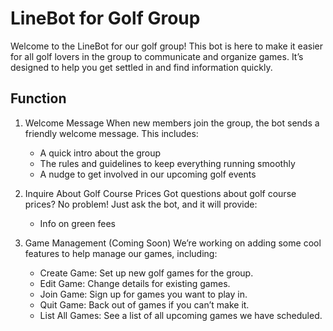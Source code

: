 # LineBot for Golf Group
Welcome to the LineBot for our golf group!
This bot is here to make it easier for all golf lovers in the group to communicate and organize games.
It’s designed to help you get settled in and find information quickly.

## Function
1. Welcome Message
   When new members join the group, the bot sends a friendly welcome message. This includes:
   - A quick intro about the group
   - The rules and guidelines to keep everything running smoothly
   - A nudge to get involved in our upcoming golf events

2. Inquire About Golf Course Prices
   Got questions about golf course prices? No problem! Just ask the bot, and it will provide:
   - Info on green fees

3. Game Management (Coming Soon)
   We’re working on adding some cool features to help manage our games, including:
   - Create Game: Set up new golf games for the group.
   - Edit Game: Change details for existing games.
   - Join Game: Sign up for games you want to play in.
   - Quit Game: Back out of games if you can’t make it.
   - List All Games: See a list of all upcoming games we have scheduled.
  
